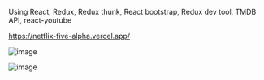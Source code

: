 
Using React, Redux, Redux thunk, React bootstrap, Redux dev tool, TMDB API, react-youtube

https://netflix-five-alpha.vercel.app/


![image](https://github.com/rok0705/netflix/assets/5758570/ab0d7223-69e0-447a-80c9-a2a49f9fda69)


![image](https://github.com/rok0705/netflix/assets/5758570/d1f45d6c-42ab-41df-8add-6c8e5793708b)
